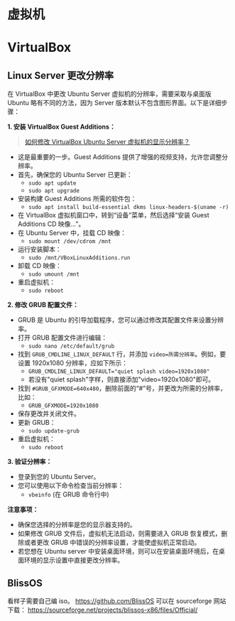 # 虚拟机

# VirtualBox

## Linux Server 更改分辨率

在 VirtualBox 中更改 Ubuntu Server 虚拟机的分辨率，需要采取与桌面版 Ubuntu 略有不同的方法，因为 Server 版本默认不包含图形界面。以下是详细步骤：

**1. 安装 VirtualBox Guest Additions：**

> [如何修改 VirtualBox Ubuntu Server 虚拟机的显示分辨率？](https://www.nodeloc.com/d/15756)

- 这是最重要的一步。Guest Additions 提供了增强的视频支持，允许您调整分辨率。
- 首先，确保您的 Ubuntu Server 已更新：
  - `sudo apt update`
  - `sudo apt upgrade`
- 安装构建 Guest Additions 所需的软件包：
  - `sudo apt install build-essential dkms linux-headers-$(uname -r)`
- 在 VirtualBox 虚拟机窗口中，转到“设备”菜单，然后选择“安装 Guest Additions CD 映像...”。
- 在 Ubuntu Server 中，挂载 CD 映像：
  - `sudo mount /dev/cdrom /mnt`
- 运行安装脚本：
  - `sudo /mnt/VBoxLinuxAdditions.run`
- 卸载 CD 映像：
  - `sudo umount /mnt`
- 重启虚拟机：
  - `sudo reboot`

**2. 修改 GRUB 配置文件：**

- GRUB 是 Ubuntu 的引导加载程序，您可以通过修改其配置文件来设置分辨率。
- 打开 GRUB 配置文件进行编辑：
  - `sudo nano /etc/default/grub`
- 找到 `GRUB_CMDLINE_LINUX_DEFAULT` 行，并添加 `video=所需分辨率`。例如，要设置 1920x1080 分辨率，应如下所示：
  - `GRUB_CMDLINE_LINUX_DEFAULT="quiet splash video=1920x1080"`
  - 若没有"quiet splash"字样，则直接添加"video=1920x1080"即可。
- 找到 `#GRUB_GFXMODE=640x480`，删除前面的“#”号，并更改为所需的分辨率，比如：
  - `GRUB_GFXMODE=1920x1080`
- 保存更改并关闭文件。
- 更新 GRUB：
  - `sudo update-grub`
- 重启虚拟机：
  - `sudo reboot`

**3. 验证分辨率：**

- 登录到您的 Ubuntu Server。
- 您可以使用以下命令检查当前分辨率：
  - `vbeinfo` (在 GRUB 命令行中)

**注意事项：**

- 确保您选择的分辨率是您的显示器支持的。
- 如果修改 GRUB 文件后，虚拟机无法启动，则需要进入 GRUB 恢复模式，删除或者更改 GRUB 中错误的分辨率设置，才能使虚拟机正常启动。
- 若您想在 Ubuntu server 中安装桌面环境，则可以在安装桌面环境后，在桌面环境的显示设置中直接更改分辨率。

## BlissOS

看样子需要自己编 iso。
<https://github.com/BlissOS>
可以在 sourceforge 网站下载：
<https://sourceforge.net/projects/blissos-x86/files/Official/>
